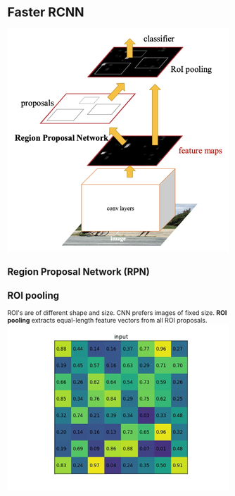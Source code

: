 # Faster RCNN

![Image](../data/Faster-RCNN.png)

## Region Proposal Network (RPN)


## ROI pooling
ROI's are of different shape and size. CNN prefers images of fixed size. **ROI pooling** extracts equal-length feature vectors from all ROI proposals.
![Image](../data/ROI-pool.gif)
